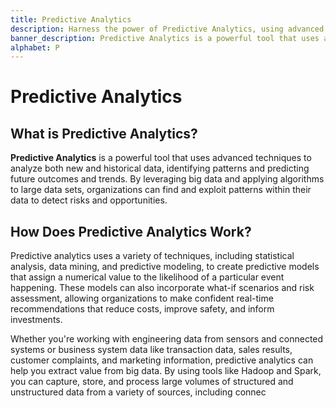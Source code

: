 ```yaml
---
title: Predictive Analytics
description: Harness the power of Predictive Analytics, using advanced techniques to analyze data, identify patterns, and predict future outcomes.
banner_description: Predictive Analytics is a powerful tool that uses advanced techniques to analyze both new and historical data, identifying patterns and predicting future outcomes and trends. By leveraging big data and applying algorithms to large data sets, organizations can find and exploit patterns within their data to detect risks and opportunities.
alphabet: P
---
```


# Predictive Analytics

## What is Predictive Analytics?

**Predictive Analytics** is a powerful tool that uses advanced techniques to analyze both new and historical data, identifying patterns and predicting future outcomes and trends. By leveraging big data and applying algorithms to large data sets, organizations can find and exploit patterns within their data to detect risks and opportunities.

## How Does Predictive Analytics Work?

Predictive analytics uses a variety of techniques, including statistical analysis, data mining, and predictive modeling, to create predictive models that assign a numerical value to the likelihood of a particular event happening. These models can also incorporate what-if scenarios and risk assessment, allowing organizations to make confident real-time recommendations that reduce costs, improve safety, and inform investments.

Whether you're working with engineering data from sensors and connected systems or business system data like transaction data, sales results, customer complaints, and marketing information, predictive analytics can help you extract value from big data. By using tools like Hadoop and Spark, you can capture, store, and process large volumes of structured and unstructured data from a variety of sources, including connec
